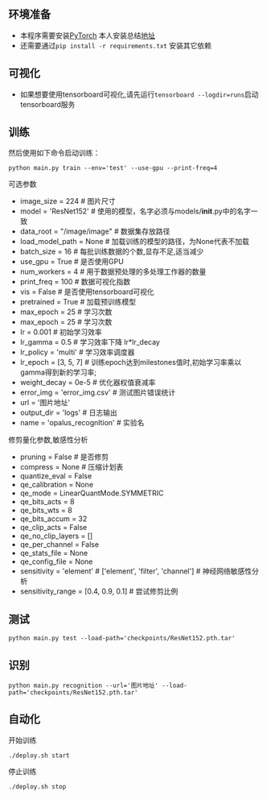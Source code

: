 ## 环境准备

- 本程序需要安装[PyTorch](https://pytorch.org/) 本人安装总结[地址](https://blog.csdn.net/qq_41654985/article/details/86599016)
- 还需要通过`pip install -r requirements.txt` 安装其它依赖

## 可视化

- 如果想要使用tensorboard可视化,请先运行`tensorboard --logdir=runs`启动tensorboard服务

## 训练
然后使用如下命令启动训练：

```
python main.py train --env='test' --use-gpu --print-freq=4
```
可选参数
- image_size = 224  # 图片尺寸
- model = 'ResNet152'  # 使用的模型，名字必须与models/__init__.py中的名字一致
- data_root = "/image/image"  # 数据集存放路径
- load_model_path = None  # 加载训练的模型的路径，为None代表不加载
- batch_size = 16  # 每批训练数据的个数,显存不足,适当减少
- use_gpu = True  # 是否使用GPU
- num_workers = 4  # 用于数据预处理的多处理工作器的数量
- print_freq = 100  # 数据可视化指数
- vis = False  # 是否使用tensorboard可视化
- pretrained = True  # 加载预训练模型
- max_epoch = 25  # 学习次数
- max_epoch = 25  # 学习次数
- lr = 0.001  # 初始学习效率
- lr_gamma = 0.5  # 学习效率下降 lr*lr_decay
- lr_policy = 'multi'  # 学习效率调度器
- lr_epoch = [3, 5, 7]  # 训练epoch达到milestones值时,初始学习率乘以gamma得到新的学习率;
- weight_decay = 0e-5  # 优化器权值衰减率
- error_img = 'error_img.csv' # 测试图片错误统计
- url = '图片地址'
- output_dir = 'logs'  # 日志输出
- name = 'opalus_recognltion'  # 实验名

修剪量化参数,敏感性分析
- pruning = False  # 是否修剪
- compress = None  # 压缩计划表
- quantize_eval = False
- qe_calibration = None
- qe_mode = LinearQuantMode.SYMMETRIC
- qe_bits_acts = 8
- qe_bits_wts = 8
- qe_bits_accum = 32
- qe_clip_acts = False
- qe_no_clip_layers = []
- qe_per_channel = False
- qe_stats_file = None
- qe_config_file = None
- sensitivity = 'element'  # ['element', 'filter', 'channel']  # 神经网络敏感性分析
- sensitivity_range = [0.4, 0.9, 0.1]  # 尝试修剪比例

## 测试

```
python main.py test --load-path='checkpoints/ResNet152.pth.tar'
```

## 识别

```
python main.py recognition --url='图片地址' --load-path='checkpoints/ResNet152.pth.tar'
```

## 自动化

开始训练
```
./deploy.sh start
```

停止训练
```
./deploy.sh stop
```
